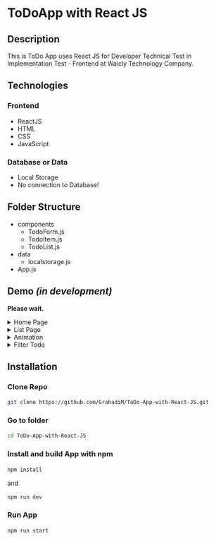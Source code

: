 # ToDoApp with React JS
## Description
This is ToDo App uses React JS for Developer Technical Test in Implementation Test - Frontend at Waicly Technology Company.

## Technologies
### Frontend
- ReactJS
- HTML
- CSS
- JavaScript

### Database or Data
- Local Storage
- No connection to Database!
## Folder Structure
- components
  - TodoForm.js
  - TodoItem.js
  - TodoList.js  
- data
  - localstorage.js
- App.js

## Demo *(in development)*
<b>Please wait.</b>

<details>
	<summary>Home Page</summary>
	
![Home Blank Page](public/assets/home.png)
</details>

<details>
	<summary>List Page</summary>
	
![List Page](public/assets/list.png)
</details>

<details>
	<summary>Animation</summary>
	
![Animation](public/assets/animation.png)
</details>

<details>
	<summary>Filter Todo</summary>
	
![Filter Todo](public/assets/filter.png)
</details>

## Installation
### Clone Repo

```bash
git clone https://github.com/GrahadiM/ToDo-App-with-React-JS.git
```
### Go to folder

```bash
cd ToDo-App-with-React-JS
```
### Install and build App with npm

```bash
npm install
```
and
```bash
npm run dev
```
### Run App

```bash
npm run start
```
